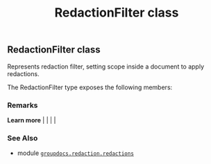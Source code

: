 ﻿---
title: RedactionFilter class
second_title: GroupDocs.Redaction for Python via .NET API References
description: 
type: docs
weight: 180
url: /groupdocs.redaction.redactions/redactionfilter/
is_root: false
---

## RedactionFilter class

Represents redaction filter, setting scope inside a document to apply redactions.



The RedactionFilter type exposes the following members:


### Remarks 


**Learn more** |
|
 |
 |

### See Also
* module [`groupdocs.redaction.redactions`](..)
